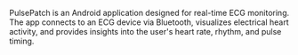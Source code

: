 PulsePatch is an Android application designed for real-time ECG monitoring. The app connects to an ECG device via Bluetooth, visualizes electrical heart activity, and provides insights into the user's heart rate, rhythm, and pulse timing.

